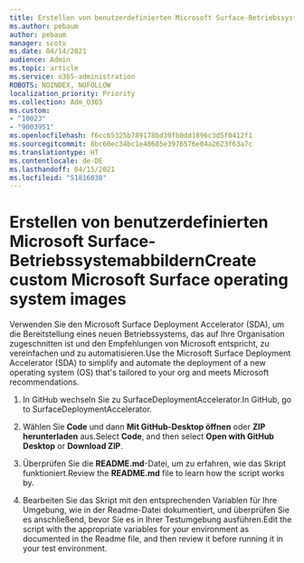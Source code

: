 ```yaml
---
title: Erstellen von benutzerdefinierten Microsoft Surface-Betriebssystemabbildern
ms.author: pebaum
author: pebaum
manager: scotv
ms.date: 04/14/2021
audience: Admin
ms.topic: article
ms.service: o365-administration
ROBOTS: NOINDEX, NOFOLLOW
localization_priority: Priority
ms.collection: Adm_O365
ms.custom:
- "10023"
- "9003951"
ms.openlocfilehash: f6cc65325b789178bd39fb0dd1896c3d5f0412f1
ms.sourcegitcommit: 8bc60ec34bc1e40685e3976576e04a2623f63a7c
ms.translationtype: HT
ms.contentlocale: de-DE
ms.lasthandoff: 04/15/2021
ms.locfileid: "51816038"
---
```

# <a name="create-custom-microsoft-surface-operating-system-images"></a><span data-ttu-id="f761d-102">Erstellen von benutzerdefinierten Microsoft Surface-Betriebssystemabbildern</span><span class="sxs-lookup"><span data-stu-id="f761d-102">Create custom Microsoft Surface operating system images</span></span>

<span data-ttu-id="f761d-103">Verwenden Sie den Microsoft Surface Deployment Accelerator (SDA), um die Bereitstellung eines neuen Betriebssystems, das auf Ihre Organisation zugeschnitten ist und den Empfehlungen von Microsoft entspricht, zu vereinfachen und zu automatisieren.</span><span class="sxs-lookup"><span data-stu-id="f761d-103">Use the Microsoft Surface Deployment Accelerator (SDA) to simplify and automate the deployment of a new operating system (OS) that's tailored to your org and meets Microsoft recommendations.</span></span>

1. <span data-ttu-id="f761d-104">In GitHub wechseln Sie zu SurfaceDeploymentAccelerator.</span><span class="sxs-lookup"><span data-stu-id="f761d-104">In GitHub, go to SurfaceDeploymentAccelerator.</span></span>

1. <span data-ttu-id="f761d-105">Wählen Sie **Code** und dann **Mit GitHub-Desktop öffnen** oder **ZIP herunterladen** aus.</span><span class="sxs-lookup"><span data-stu-id="f761d-105">Select **Code**, and then select **Open with GitHub Desktop** or **Download ZIP**.</span></span>

1. <span data-ttu-id="f761d-106">Überprüfen Sie die **README.md**-Datei, um zu erfahren, wie das Skript funktioniert.</span><span class="sxs-lookup"><span data-stu-id="f761d-106">Review the **README.md** file to learn how the script works by.</span></span>

1. <span data-ttu-id="f761d-107">Bearbeiten Sie das Skript mit den entsprechenden Variablen für Ihre Umgebung, wie in der Readme-Datei dokumentiert, und überprüfen Sie es anschließend, bevor Sie es in Ihrer Testumgebung ausführen.</span><span class="sxs-lookup"><span data-stu-id="f761d-107">Edit the script with the appropriate variables for your environment as documented in the Readme file, and then review it before running it in your test environment.</span></span>
